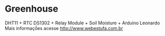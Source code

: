 # Greenhouse
DHT11 + RTC DS1302 + Relay Module + Soil Moisture + Arduino Leonardo
Mais informaçṍes acesse http://www.webestufa.com.br
